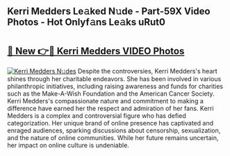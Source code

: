 ## Kerri Medders Le𝚊ked N𝚞de - Part-59X Video Photos - Hot Onlyf𝚊ns Le𝚊ks uRut0

# <h2><a href="http://ab75118.deff.icu/?id=Kerri+Medders">🔗 New 👉🔴 Kerri Medders VIDEO Photos</a></h2>

[![Kerri Medders N𝚞des](https://i.imgur.com/rIISA9y.gif)](http://ab75118.deff.icu/?id=Kerri+Medders)
Despite the controversies, Kerri Medders's heart shines through her charitable endeavors. She has been involved in various philanthropic initiatives, including raising awareness and funds for charities such as the Make-A-Wish Foundation and the American Cancer Society. Kerri Medders's compassionate nature and commitment to making a difference have earned her the respect and admiration of her fans. Kerri Medders is a complex and controversial figure who has defied categorization. Her unique brand of online presence has captivated and enraged audiences, sparking discussions about censorship, sexualization, and the nature of online communities. While her future remains uncertain, her impact on online culture is undeniable.
